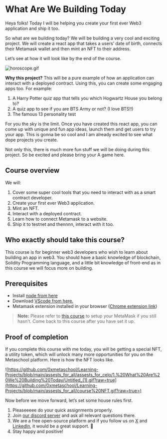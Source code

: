 # What Are We Building Today

Heya folks! Today I will be helping you create your first ever Web3 application and ship it too.

So what are we building today? We will be building a very cool and exciting project. We will create a react app that takes a users’ date of birth, connects their Metamask wallet and then mint an NFT to their address.

Let’s see at how it will look like by the end of the course.

![horoscope.gif](<https://github.com/0xmetaschool/Learning-Projects/blob/main/assests_for_all/assests_for_horoscope/ezgif.com-optimize%20(2).gif?raw=true>)

**Why this project?** This will be a pure example of how an application can interact with a deployed contract. Using this, you can create some engaging apps too. For example:

1. A Harry Potter quiz app that tells you which Hogwartz House you belong to?
2. A quiz app to see if you are BTS Army or not? (I love BTS!!)
3. The famous 13 personality test

For you the sky is the limit. Once you have created this react app, you can come up with unique and fun app ideas, launch them and get users to try your app. This is gonna be so cool and I am already excited to see what dope projects you create.

Not only this, there is much more fun stuff we will be doing during this project. So be excited and please bring your A game here.

## Course overview

We will:

1. Cover some super cool tools that you need to interact with as a smart contract developer.
2. Create your first ever Web3 application.
3. Mint an NFT.
4. Interact with a deployed contract.
5. Learn how to connect Metamask to a website.
6. Ship it to testnet and thennnn, interact with it too.

## Who exactly should take this course?

This course is for beginner web3 developers who wish to learn about building an app in web3. You should have a basic knowledge of blockchain, Solidity Programming language, and a little bit knowledge of front-end as in this course we will focus more on building.

## Prerequisites

- Install [node from here](https://nodejs.org/en/)
- Download [VScode from here.](https://code.visualstudio.com/)
- Metamask extension installed in your browser ([Chrome extension link](https://chrome.google.com/webstore/detail/metamask/nkbihfbeogaeaoehlefnkodbefgpgknn))

> **Note:** Please refer to [this course](https://metaschool.so/courses/understand-and-setup-metamask-account) to setup your MetaMask if you still hasn’t. Come back to this course after you have set it up.

## Proof of completion

If you complete this course with me today, you will be getting a special NFT, a utility token, which will unlock many more opportunities for you on the Metaschool platform. Here is how the NFT looks like.

![https://github.com/0xmetaschool/Learning-Projects/blob/main/assests_for_all/assests_for_celo/1.%20What%20Are%20We%20Building%20Today/Untitled_(1).gif?raw=true](https://github.com/0xmetaschool/Learning-Projects/blob/main/assests_for_all/course%20NFT.gif?raw=true>)

Now before we move forward, let’s set some house rules first.
1. Pleaseeeee do your quick assignments properly.
2. Join [our discord server](https://discord.gg/vbVMUwXWgc) and ask all relevant questions there.
3. We are a free open-source platform and if you follow us on [X](https://bit.ly/horo-app-twitter) and [LinkedIn](https://bit.ly/horo-app-linkedin), it would be a great support. 🫣
4. Stay happy and positive!





